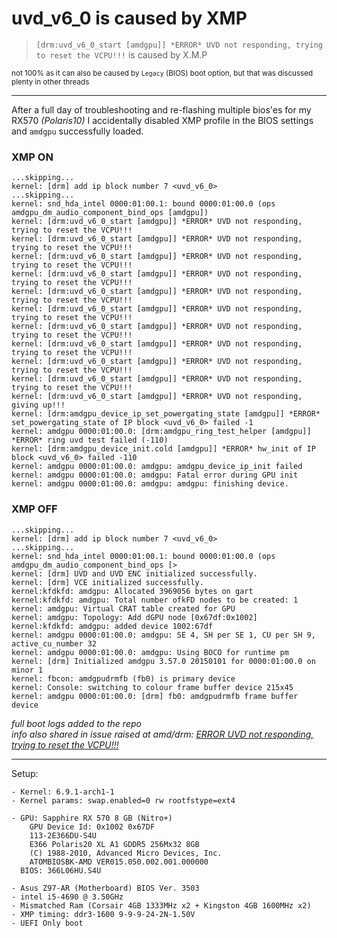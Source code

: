 # uvd_v6_0 is caused by XMP
> `[drm:uvd_v6_0_start [amdgpu]] *ERROR* UVD not responding, trying to reset the VCPU!!!` is caused by X.M.P

<sub>not 100% as it can also be caused by `Legacy` (BIOS) boot option, but that was discussed plenty in other threads</sub>

---

After a full day of troubleshooting and re-flashing multiple bios'es for my RX570 *(Polaris10)* I accidentally disabled XMP profile in the BIOS settings and `amdgpu` successfully loaded.

### XMP ON
```log
...skipping...
kernel: [drm] add ip block number 7 <uvd_v6_0>
...skipping...
kernel: snd_hda_intel 0000:01:00.1: bound 0000:01:00.0 (ops amdgpu_dm_audio_component_bind_ops [amdgpu])
kernel: [drm:uvd_v6_0_start [amdgpu]] *ERROR* UVD not responding, trying to reset the VCPU!!!
kernel: [drm:uvd_v6_0_start [amdgpu]] *ERROR* UVD not responding, trying to reset the VCPU!!!
kernel: [drm:uvd_v6_0_start [amdgpu]] *ERROR* UVD not responding, trying to reset the VCPU!!!
kernel: [drm:uvd_v6_0_start [amdgpu]] *ERROR* UVD not responding, trying to reset the VCPU!!!
kernel: [drm:uvd_v6_0_start [amdgpu]] *ERROR* UVD not responding, trying to reset the VCPU!!!
kernel: [drm:uvd_v6_0_start [amdgpu]] *ERROR* UVD not responding, trying to reset the VCPU!!!
kernel: [drm:uvd_v6_0_start [amdgpu]] *ERROR* UVD not responding, trying to reset the VCPU!!!
kernel: [drm:uvd_v6_0_start [amdgpu]] *ERROR* UVD not responding, trying to reset the VCPU!!!
kernel: [drm:uvd_v6_0_start [amdgpu]] *ERROR* UVD not responding, trying to reset the VCPU!!!
kernel: [drm:uvd_v6_0_start [amdgpu]] *ERROR* UVD not responding, trying to reset the VCPU!!!
kernel: [drm:uvd_v6_0_start [amdgpu]] *ERROR* UVD not responding, giving up!!!
kernel: [drm:amdgpu_device_ip_set_powergating_state [amdgpu]] *ERROR* set_powergating_state of IP block <uvd_v6_0> failed -1
kernel: amdgpu 0000:01:00.0: [drm:amdgpu_ring_test_helper [amdgpu]] *ERROR* ring uvd test failed (-110)
kernel: [drm:amdgpu_device_init.cold [amdgpu]] *ERROR* hw_init of IP block <uvd_v6_0> failed -110
kernel: amdgpu 0000:01:00.0: amdgpu: amdgpu_device_ip_init failed
kernel: amdgpu 0000:01:00.0: amdgpu: Fatal error during GPU init
kernel: amdgpu 0000:01:00.0: amdgpu: amdgpu: finishing device.
```
### XMP OFF
```log
...skipping...
kernel: [drm] add ip block number 7 <uvd_v6_0>
...skipping...
kernel: snd_hda_intel 0000:01:00.1: bound 0000:01:00.0 (ops amdgpu_dm_audio_component_bind_ops [>
kernel: [drm] UVD and UVD ENC initialized successfully.
kernel: [drm] VCE initialized successfully.
kernel:kfdkfd: amdgpu: Allocated 3969056 bytes on gart
kernel:kfdkfd: amdgpu: Total number ofkFD nodes to be created: 1
kernel: amdgpu: Virtual CRAT table created for GPU
kernel: amdgpu: Topology: Add dGPU node [0x67df:0x1002]
kernel:kfdkfd: amdgpu: added device 1002:67df
kernel: amdgpu 0000:01:00.0: amdgpu: SE 4, SH per SE 1, CU per SH 9, active_cu_number 32
kernel: amdgpu 0000:01:00.0: amdgpu: Using BOCO for runtime pm
kernel: [drm] Initialized amdgpu 3.57.0 20150101 for 0000:01:00.0 on minor 1
kernel: fbcon: amdgpudrmfb (fb0) is primary device
kernel: Console: switching to colour frame buffer device 215x45
kernel: amdgpu 0000:01:00.0: [drm] fb0: amdgpudrmfb frame buffer device
```

*full boot logs added to the repo*  
*info also shared in issue raised at amd/drm: [*ERROR* UVD not responding, trying to reset the VCPU!!!](https://gitlab.freedesktop.org/drm/amd/-/issues/1125)*

---

Setup:
```
- Kernel: 6.9.1-arch1-1
- Kernel params: swap.enabled=0 rw rootfstype=ext4

- GPU: Sapphire RX 570 8 GB (Nitro+)
    GPU Device Id: 0x1002 0x67DF
    113-2E366DU-S4U
    E366 Polaris20 XL A1 GDDR5 256Mx32 8GB
    (C) 1988-2010, Advanced Micro Devices, Inc.
    ATOMBIOSBK-AMD VER015.050.002.001.000000
  BIOS: 366L06HU.S4U

- Asus Z97-AR (Motherboard) BIOS Ver. 3503
- intel i5-4690 @ 3.50GHz
- Mismatched Ram (Corsair 4GB 1333MHz x2 + Kingston 4GB 1600MHz x2)
- XMP timing: ddr3-1600 9-9-9-24-2N-1.50V
- UEFI Only boot
```
